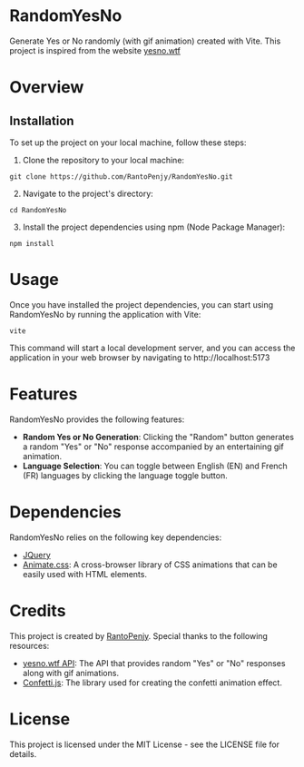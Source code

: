# RandomYesNo
Generate Yes or No randomly (with gif animation) created with Vite.
This project is inspired from the website [yesno.wtf](https://yesno.wtf)


# Overview

## Installation
To set up the project on your local machine, follow these steps:

1. Clone the repository to your local machine:

```
git clone https://github.com/RantoPenjy/RandomYesNo.git
```

2. Navigate to the project's directory:

```
cd RandomYesNo
```

3. Install the project dependencies using npm (Node Package Manager):

```
npm install
```

# Usage

Once you have installed the project dependencies, you can start using RandomYesNo by running the application with Vite:

```
vite
```

This command will start a local development server, and you can access the application in your web browser by navigating to http://localhost:5173

# Features

RandomYesNo provides the following features:

- __Random Yes or No Generation__: Clicking the "Random" button generates a random "Yes" or "No" response accompanied by an entertaining gif animation.
- __Language Selection__: You can toggle between English (EN) and French (FR) languages by clicking the language toggle button.

# Dependencies

RandomYesNo relies on the following key dependencies:

- [JQuery](https://jquery.com)
- [Animate.css](https://animate.style): A cross-browser library of CSS animations that can be easily used with HTML elements.

# Credits

This project is created by [RantoPenjy](https://github.com/RantoPenjy). Special thanks to the following resources:

- [yesno.wtf API](https://yesno.wtf): The API that provides random "Yes" or "No" responses along with gif animations.
- [Confetti.js](https://github.com/Agezao/confetti.js): The library used for creating the confetti animation effect.

# License

This project is licensed under the MIT License - see the LICENSE file for details.
